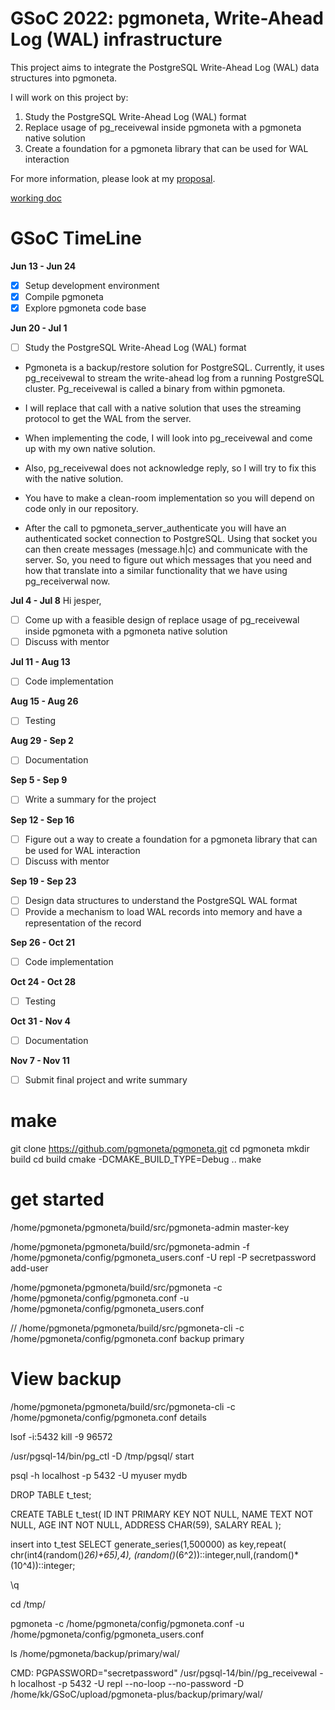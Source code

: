 # GSoC 2022: pgmoneta, Write-Ahead Log (WAL) infrastructure

This project aims to integrate the PostgreSQL Write-Ahead Log (WAL) data structures into pgmoneta.

I will work on this project by:
1. Study the PostgreSQL Write-Ahead Log (WAL) format
2. Replace usage of pg_receivewal inside pgmoneta with a pgmoneta native solution
3. Create a foundation for a pgmoneta library that can be used for WAL interaction

For more information, please look at my [proposal](https://docs.google.com/document/d/1KKKDU6iP0GOkAMSdGRyxFJRgW964JFVROnpKkbzWyNw/edit#).

[working doc](https://docs.qq.com/doc/DTXl3Smp5ekhlT0pQ?u=287e9a2da7b4489ba77400085897ec11)
  
# GSoC TimeLine

**Jun 13 - Jun 24**
- [x] Setup development environment
- [x] Compile pgmoneta
- [x] Explore pgmoneta code base 

**Jun 20 - Jul 1**
- [ ] Study the PostgreSQL Write-Ahead Log (WAL) format
  
* Pgmoneta is a backup/restore solution for PostgreSQL. 
Currently, it uses pg_receivewal to stream the write-ahead log from a running PostgreSQL cluster. Pg_receivewal is called a binary from within pgmoneta. 

* I will replace that call with a native solution that uses the streaming protocol to get the WAL from the server. 

* When implementing the code, I will look into pg_receivewal and come up with my own native solution. 

* Also, pg_receivewal does not acknowledge reply, so I will try to fix this with the native solution.

* You have to make a clean-room implementation so you will depend on code only in our repository.

* After the call to pgmoneta_server_authenticate you will have an authenticated socket connection to PostgreSQL. Using that socket you can then create messages (message.h|c) and communicate with the server. So, you need to figure out which messages that you need and how that translate into a similar functionality that we have using pg_receiverwal now.


**Jul 4 - Jul 8**
Hi jesper,


- [ ] Come up with a feasible design of replace usage of pg_receivewal inside pgmoneta with a pgmoneta native solution
- [ ] Discuss with mentor

**Jul 11 - Aug 13**
- [ ] Code implementation

**Aug 15 - Aug 26**
- [ ] Testing

**Aug 29 - Sep 2**
- [ ] Documentation

**Sep 5 - Sep 9**
- [ ] Write a summary for the project

**Sep 12 - Sep 16**
- [ ] Figure out a way to create a foundation for a pgmoneta library that can be used for WAL interaction
- [ ] Discuss with mentor

**Sep 19 - Sep 23**
- [ ] Design data structures to understand the PostgreSQL WAL format
- [ ] Provide a mechanism to load WAL records into memory and have a representation of the record

**Sep 26 - Oct 21**
- [ ] Code implementation

**Oct 24 - Oct 28**
- [ ] Testing

**Oct 31 - Nov 4**
- [ ] Documentation

**Nov 7 - Nov 11**
- [ ] Submit final project and write summary




# make

git clone https://github.com/pgmoneta/pgmoneta.git
cd pgmoneta
mkdir build
cd build
cmake -DCMAKE_BUILD_TYPE=Debug ..
make

# get started


/home/pgmoneta/pgmoneta/build/src/pgmoneta-admin master-key

/home/pgmoneta/pgmoneta/build/src/pgmoneta-admin -f /home/pgmoneta/config/pgmoneta_users.conf -U repl -P secretpassword add-user


/home/pgmoneta/pgmoneta/build/src/pgmoneta -c /home/pgmoneta/config/pgmoneta.conf -u /home/pgmoneta/config/pgmoneta_users.conf


// /home/pgmoneta/pgmoneta/build/src/pgmoneta-cli -c /home/pgmoneta/config/pgmoneta.conf backup primary

# View backup
/home/pgmoneta/pgmoneta/build/src/pgmoneta-cli -c /home/pgmoneta/config/pgmoneta.conf details

lsof -i:5432
kill -9 96572


/usr/pgsql-14/bin/pg_ctl -D /tmp/pgsql/ start

psql -h localhost -p 5432 -U myuser mydb

DROP TABLE t_test;



CREATE TABLE t_test(
    ID INT PRIMARY KEY NOT NULL,
    NAME TEXT NOT NULL,
    AGE INT NOT NULL,
    ADDRESS CHAR(59),
    SALARY REAL
);


insert into t_test SELECT generate_series(1,500000)
as key,repeat( chr(int4(random()*26)+65),4), (random()*(6^2))::integer,null,(random()*(10^4))::integer;

\q

cd /tmp/

pgmoneta -c /home/pgmoneta/config/pgmoneta.conf -u /home/pgmoneta/config/pgmoneta_users.conf


ls /home/pgmoneta/backup/primary/wal/

CMD: PGPASSWORD="secretpassword" /usr/pgsql-14/bin//pg_receivewal -h localhost -p 5432 -U repl --no-loop --no-password -D /home/kk/GSoC/upload/pgmoneta-plus/backup/primary/wal/
